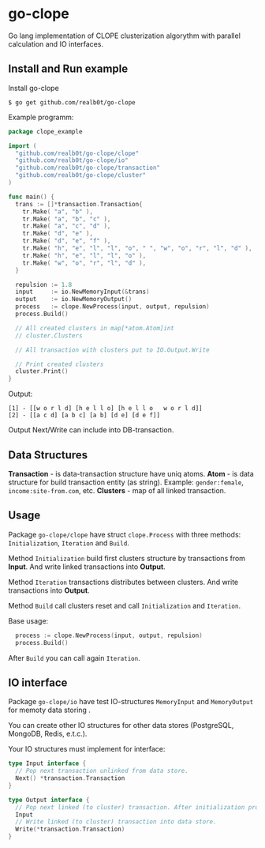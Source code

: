 # go-clope
Go lang implementation of CLOPE clusterization algorythm with parallel calculation and IO interfaces.

## Install and Run example

Install go-clope
```
$ go get github.com/realb0t/go-clope
```

Example programm:
```go
package clope_example

import (
  "github.com/realb0t/go-clope/clope"
  "github.com/realb0t/go-clope/io"
  "github.com/realb0t/go-clope/transaction"
  "github.com/realb0t/go-clope/cluster"
)

func main() {
  trans := []*transaction.Transaction{ 
    tr.Make( "a", "b" ),
    tr.Make( "a", "b", "c" ),
    tr.Make( "a", "c", "d" ),
    tr.Make( "d", "e" ),
    tr.Make( "d", "e", "f" ),
    tr.Make( "h", "e", "l", "l", "o", " ", "w", "o", "r", "l", "d" ),
    tr.Make( "h", "e", "l", "l", "o" ),
    tr.Make( "w", "o", "r", "l", "d" ),
  }

  repulsion := 1.8
  input     := io.NewMemoryInput(&trans)
  output    := io.NewMemoryOutput()
  process   := clope.NewProcess(input, output, repulsion)
  process.Build()

  // All created clusters in map[*atom.Atom]int 
  // cluster.Clusters

  // All transaction with clusters put to IO.Output.Write

  // Print created clusters
  cluster.Print()
}
```

Output:
```
[1] - [[w o r l d] [h e l l o] [h e l l o   w o r l d]]
[2] - [[a c d] [a b c] [a b] [d e] [d e f]]
```

Output Next/Write can include into DB-transaction.

## Data Structures

**Transaction** - is data-transaction structure have uniq atoms.
**Atom** - is data structure for build transaction entity (as string). 
Example: `gender:female`, `income:site-from.com`, etc.
**Clusters** - map of all linked transaction.

## Usage

Package `go-clope/clope` have struct `clope.Process` with three methods:
`Initialization`, `Iteration` and `Build`.

Method `Initialization` build first clusters structure by transactions from **Input**. And write linked transactions into **Output**.

Method `Iteration` transactions distributes between clusters. And write transactions into **Output**.

Method `Build` call clusters reset and call `Initialization` and `Iteration`.

Base usage:
```go
  process := clope.NewProcess(input, output, repulsion)
  process.Build()
```

After `Build` you can call again `Iteration`.

## IO interface

Package `go-clope/io` have test IO-structures `MemoryInput` and `MemoryOutput` for memoty data storing . 

You can create other IO structures for other data stores (PostgreSQL, MongoDB, Redis, e.t.c.).

Your IO structures must implement for interface:
```go
type Input interface {
  // Pop next transaction unlinked from data store.
  Next() *transaction.Transaction
}

type Output interface {
  // Pop next linked (to cluster) transaction. After initialization process.
  Input
  // Write linked (to cluster) transaction into data store.
  Write(*transaction.Transaction)
}
``` 